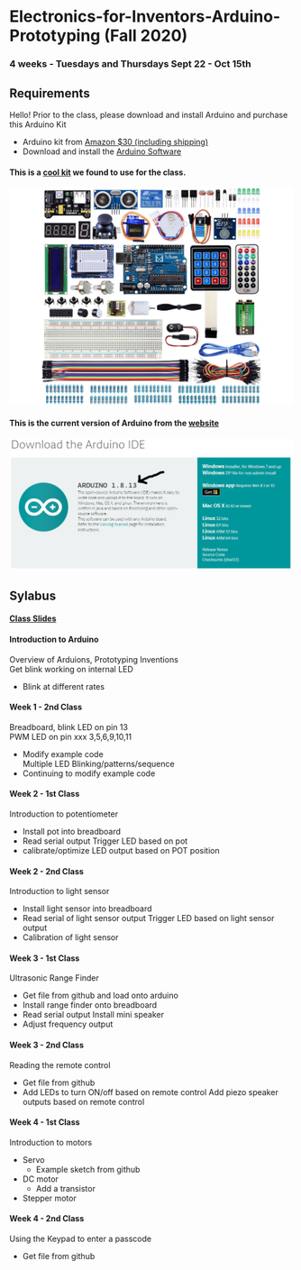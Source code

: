 # Electronics-for-Inventors-Arduino-Prototyping (Fall 2020)

### 4 weeks - Tuesdays and Thursdays Sept 22 - Oct 15th

## Requirements
Hello! Prior to the class, please download and install Arduino and purchase this Arduino Kit
- Arduino kit from [Amazon $30 (including shipping)](https://www.amazon.com/Miuzei-Projects-Breadboard-Detailed-Tutorial/dp/B07BTB3N3J/ref=sxin_2_ac_d_pm?ac_md=2-0-VW5kZXIgJDUw-ac_d_pm&cv_ct_cx=arduino+kit&dchild=1&keywords=arduino+kit&pd_rd_i=B07BTB3N3J&pd_rd_r=0b111f06-67d6-4b9f-8362-b7fae52652bf&pd_rd_w=Vtjoq&pd_rd_wg=FYh3L&pf_rd_p=03c604b9-aff8-43e1-ae09-374522ec365b&pf_rd_r=AAYAZ5G9XX3BHMCR0TF0&psc=1&qid=1599166840&sr=1-1-22d05c05-1231-4126-b7c4-3e7a9c0027d0)
- Download and install the [Arduino Software](https://www.arduino.cc/en/Main/Software)

#### This is a [cool kit](https://www.amazon.com/Miuzei-Projects-Breadboard-Detailed-Tutorial/dp/B07BTB3N3J/ref=sxin_2_ac_d_pm?ac_md=2-0-VW5kZXIgJDUw-ac_d_pm&cv_ct_cx=arduino+kit&dchild=1&keywords=arduino+kit&pd_rd_i=B07BTB3N3J&pd_rd_r=0b111f06-67d6-4b9f-8362-b7fae52652bf&pd_rd_w=Vtjoq&pd_rd_wg=FYh3L&pf_rd_p=03c604b9-aff8-43e1-ae09-374522ec365b&pf_rd_r=AAYAZ5G9XX3BHMCR0TF0&psc=1&qid=1599166840&sr=1-1-22d05c05-1231-4126-b7c4-3e7a9c0027d0) we found to use for the class.
![foo](https://github.com/nktnktnkt/Electronics-for-Inventors-Arduino-Prototyping-Fall-2020/blob/master/pics/arduino_kit.JPG?raw=true)
#### This is the current version of Arduino from the [website](https://www.arduino.cc/en/Main/Software)
![foo](https://github.com/nktnktnkt/Electronics-for-Inventors-Arduino-Prototyping-Fall-2020/blob/master/pics/arduino_download2.JPG)


## Sylabus

#### [Class Slides](https://docs.google.com/presentation/d/1xI0J7Ww7i5pHp98tcDeUGzzlm55U6QPbEXQUL3sb3-s/edit?usp=sharing)

#### Introduction to Arduino
Overview of Arduions, Prototyping Inventions <br/>
Get blink working on internal LED <br/>
- Blink at different rates


#### Week 1 - 2nd Class
Breadboard, blink LED on pin 13<br/>
PWM LED on pin xxx 3,5,6,9,10,11<br/>
- Modify example code<br/>
Multiple LED Blinking/patterns/sequence<br/>
- Continuing to modify example code


#### Week 2 - 1st Class
Introduction to potentiometer
- Install pot into breadboard
- Read serial output
Trigger LED based on pot
- calibrate/optimize LED output based on POT position

#### Week 2 - 2nd Class
Introduction to light sensor
- Install light sensor into breadboard
- Read serial of light sensor output
Trigger LED based on light sensor output
- Calibration of light sensor

#### Week 3 - 1st Class
Ultrasonic Range Finder
- Get file from github and load onto arduino
- Install range finder onto breadboard
- Read serial output
Install mini speaker
- Adjust frequency output

#### Week 3 - 2nd Class
Reading the remote control
- Get file from github
- Add LEDs to turn ON/off based on remote control
Add piezo speaker outputs based on remote control

#### Week 4 - 1st Class
Introduction to motors
- Servo
  - Example sketch from github
- DC motor
  - Add a transistor
- Stepper motor


#### Week 4 - 2nd Class
Using the Keypad to enter a passcode 
 - Get file from github
